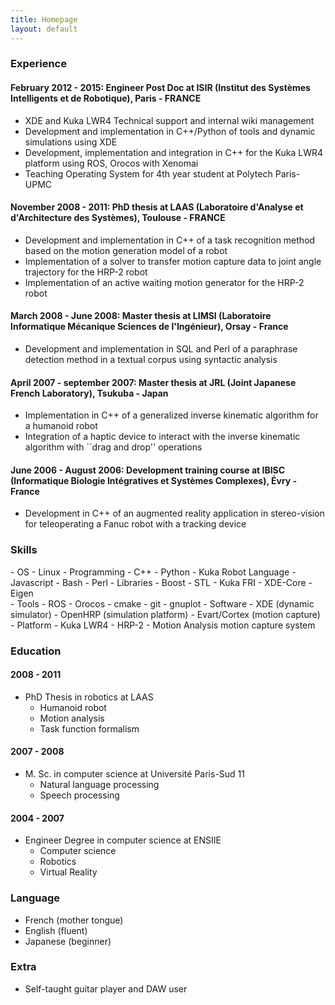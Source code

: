 ```yaml
---
title: Homepage
layout: default
---
```


### Experience

#### February 2012 - 2015: Engineer Post Doc at ISIR (Institut des Systèmes Intelligents et de Robotique), Paris - FRANCE

 - XDE and Kuka LWR4 Technical support and internal wiki management
 - Development and implementation in C++/Python of tools and dynamic simulations using XDE
 - Development, implementation and integration in C++ for the Kuka LWR4 platform using ROS, Orocos with Xenomai
 - Teaching Operating System for 4th year student at Polytech Paris-UPMC

#### November 2008 - 2011: PhD thesis at LAAS (Laboratoire d'Analyse et d'Architecture des Systèmes), Toulouse - FRANCE

 - Development and implementation in C++ of a task recognition method based on the motion generation model of a robot
 - Implementation of a solver to transfer motion capture data to joint angle trajectory for the HRP-2 robot
 - Implementation of an active waiting motion generator for the HRP-2 robot

#### March 2008 - June 2008: Master thesis at LIMSI (Laboratoire Informatique Mécanique Sciences de l'Ingénieur), Orsay - France

 - Development and implementation in SQL and Perl of a paraphrase detection method in a textual corpus using syntactic analysis

#### April 2007 - september 2007: Master thesis at JRL (Joint Japanese French Laboratory), Tsukuba - Japan

 - Implementation in C++ of a generalized inverse kinematic algorithm for a humanoid robot
 - Integration of a haptic device to interact with the inverse kinematic algorithm with ``drag and drop'' operations

#### June 2006 - August 2006: Development training course at IBISC (Informatique Biologie Intégratives et Systèmes Complexes), Évry - France

 - Development in C++ of an augmented reality application in stereo-vision for teleoperating a Fanuc robot with a tracking device

### Skills
<div class="row" markdown="1">
 <div class="col-md-4" markdown="1">
 - OS
   - Linux
 - Programming
   - C++
   - Python
   - Kuka Robot Language
   - Javascript
   - Bash
   - Perl
 - Libraries
   - Boost
   - STL
   - Kuka FRI
   - XDE-Core
   - Eigen
 </div>
 <div class="col-md-4" markdown="1">
 - Tools
   - ROS
   - Orocos
   - cmake
   - git
   - gnuplot
 - Software
   - XDE (dynamic simulator)
   - OpenHRP (simulation platform)
   - Evart/Cortex (motion capture)
 - Platform
   - Kuka LWR4
   - HRP-2
   - Motion Analysis motion capture system
 </div>
</div>

### Education

#### 2008 - 2011
 - PhD Thesis in robotics at LAAS
   - Humanoid robot
   - Motion analysis
   - Task function formalism

#### 2007 - 2008
 - M. Sc. in computer science at Université Paris-Sud 11
   - Natural language processing
   - Speech processing

#### 2004 - 2007
 - Engineer Degree in computer science at ENSIIE
   - Computer science
   - Robotics
   - Virtual Reality

### Language

 - French (mother tongue)
 - English (fluent)
 - Japanese (beginner)

### Extra

 - Self-taught guitar player and DAW user
